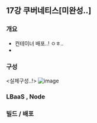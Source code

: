 ## 17강 쿠버네티스[미완성..]

### 개요
* 컨테이너 배포..! ㅇㅎ..
* 
### 구성
<실제구성..!>
![image](https://github.com/j-jh-Study/testcode/assets/117059721/f3b9b28f-66a0-4988-b998-16c45aa2793a)


### LBaaS , Node


### 빌드 / 배포


